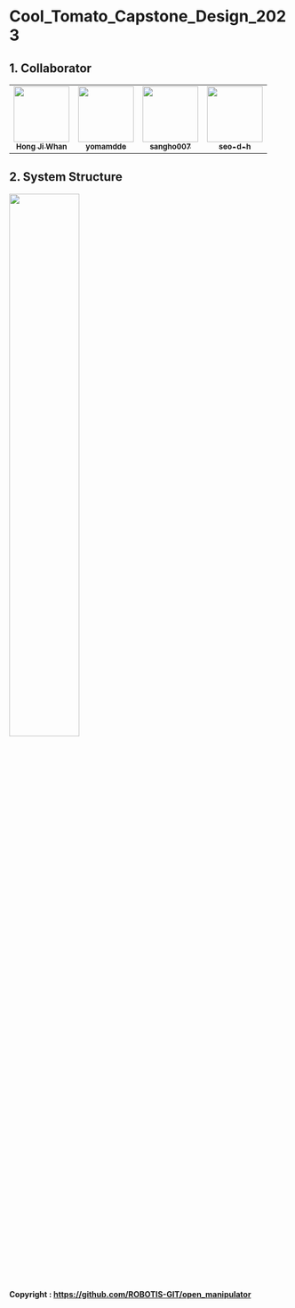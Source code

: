 # Cool_Tomato_Capstone_Design_2023

## 1. Collaborator
<table>
  <tr>
    <td align="center"><a href="https://github.com/HJW-storage"><img src="" width="100px;" alt=""/><br /><sub><b>Hong Ji Whan</b></sub></a><br /></td>
    <td align="center"><a href="https://github.com/yomamdde"><img src="" width="100px;" alt=""/><br /><sub><b>yomamdde</b></sub></a><br /></td>
    <td align="center"><a href="https://github.com/sangho007"><img src="" width="100px;" alt=""/><br /><sub><b>sangho007</b></sub></a><br /></td>      
    <td align="center"><a href="https://github.com/seo-d-h"><img src="https://user-images.githubusercontent.com/103934004/229439425-15682d33-ae14-4ce7-adef-7f7b9b468185.JPG" width="100px;" alt=""/><br /><sub><b>seo-d-h</b></sub></a><br /></td>      
  </tr>
</table>


## 2. System Structure
<img width="50%" src="https://user-images.githubusercontent.com/103934004/229429124-b1926ac3-d177-45e2-9628-c2ef7fd5e543.png">

#### Copyright : https://github.com/ROBOTIS-GIT/open_manipulator
